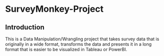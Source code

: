 # SurveyMonkey-Project

## Introduction
This is a Data Manipulation/Wrangling project that takes survey data that is originally in a wide format, transforms the data and presents it in a long format that is easier to be visualized in Tableau or PowerBI.
